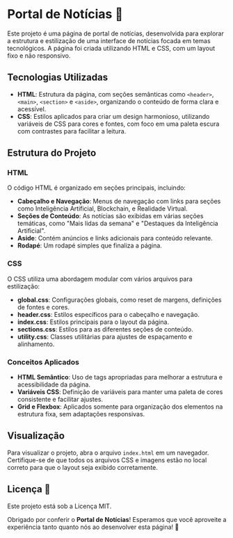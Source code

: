 # Portal de Notícias 📰

Este projeto é uma página de portal de notícias, desenvolvida para explorar a estrutura e estilização de uma interface de notícias focada em temas tecnológicos. A página foi criada utilizando HTML e CSS, com um layout fixo e não responsivo.

## Tecnologias Utilizadas
- **HTML**: Estrutura da página, com seções semânticas como `<header>`, `<main>`, `<section>` e `<aside>`, organizando o conteúdo de forma clara e acessível.
- **CSS**: Estilos aplicados para criar um design harmonioso, utilizando variáveis de CSS para cores e fontes, com foco em uma paleta escura com contrastes para facilitar a leitura.

## Estrutura do Projeto

### HTML
O código HTML é organizado em seções principais, incluindo:

- **Cabeçalho e Navegação**: Menus de navegação com links para seções como Inteligência Artificial, Blockchain, e Realidade Virtual.
- **Seções de Conteúdo**: As notícias são exibidas em várias seções temáticas, como "Mais lidas da semana" e "Destaques da Inteligência Artificial".
- **Aside**: Contém anúncios e links adicionais para conteúdo relevante.
- **Rodapé**: Um rodapé simples que finaliza a página.

### CSS
O CSS utiliza uma abordagem modular com vários arquivos para estilização:

- **global.css**: Configurações globais, como reset de margens, definições de fontes e cores.
- **header.css**: Estilos específicos para o cabeçalho e navegação.
- **index.css**: Estilos principais para o layout da página.
- **sections.css**: Estilos para as diferentes seções de conteúdo.
- **utility.css**: Classes utilitárias para ajustes de espaçamento e alinhamento.

### Conceitos Aplicados
- **HTML Semântico**: Uso de tags apropriadas para melhorar a estrutura e acessibilidade da página.
- **Variáveis CSS**: Definição de variáveis para manter uma paleta de cores consistente e facilitar ajustes.
- **Grid e Flexbox**: Aplicados somente para organização dos elementos na estrutura fixa, sem adaptações responsivas.

## Visualização
Para visualizar o projeto, abra o arquivo `index.html` em um navegador. Certifique-se de que todos os arquivos CSS e imagens estão no local correto para que o layout seja exibido corretamente.

## Licença 📜
Este projeto está sob a Licença MIT.

Obrigado por conferir o **Portal de Notícias**! Esperamos que você aproveite a experiência tanto quanto nós ao desenvolver esta página! 🚀
